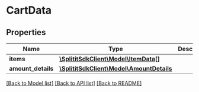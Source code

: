 # CartData

## Properties
Name | Type | Description | Notes
------------ | ------------- | ------------- | -------------
**items** | [**\SplititSdkClient\Model\ItemData[]**](ItemData.md) |  | [optional] 
**amount_details** | [**\SplititSdkClient\Model\AmountDetails**](AmountDetails.md) |  | [optional] 

[[Back to Model list]](../README.md#documentation-for-models) [[Back to API list]](../README.md#documentation-for-api-endpoints) [[Back to README]](../README.md)


